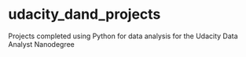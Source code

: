 # udacity_dand_projects
Projects completed using Python for data analysis for the Udacity Data Analyst Nanodegree
